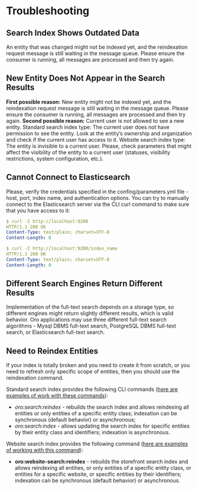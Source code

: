 # Troubleshooting

## Search Index Shows Outdated Data

An entity that was changed might not be indexed yet, and the reindexation request message is still waiting in the message queue. Please ensure the consumer is running, all messages are processed and then try again.

## New Entity Does Not Appear in the Search Results

**First possible reason:** New entity might not be indexed yet, and the reindexation request message is still waiting in the message queue. Please ensure the consumer is running, all messages are processed and then try again.
**Second possible reason:** Current user is not allowed to see a new entity.
Standard search index type: The current user does not have permission to see the entity. Look at the entity’s ownership and organization and check if the current user has access to it.
Website search index type: The entity is invisible to a current user. Please, check parameters that might affect the visibility of the entity to a current user (statuses, visibility restrictions, system configuration, etc.).

## Cannot Connect to Elasticsearch

Please, verify the credentials specified in the confing/parameters.yml file - host, port, index name, and authentication options. You can try to manually connect to the Elasticsearch server via the CLI curl command to make sure that you have access to it:

```yaml
$ curl -I http://localhost:9200
HTTP/1.1 200 OK
Content-Type: text/plain; charset=UTF-8
Content-Length: 0

$ curl -I http://localhost:9200/index_name
HTTP/1.1 200 OK
Content-Type: text/plain; charset=UTF-8
Content-Length: 0
```

## Different Search Engines Return Different Results

Implementation of the full-text search depends on a storage type, so different engines might return slightly different results, which is valid behavior. Oro applications may use three different full-text search algorithms - Mysql DBMS full-text search, PostgreSQL DBMS full-text search, or Elasticsearch full-text search.

## Need to Reindex Entities

If your index is totally broken and you need to create it from scratch, or you need to refresh only specific scope of entities, then you should use the reindexation command.

Standard search index provides the following CLI commands ([here are examples of work with these commands](../../../../bundles/platform/SearchBundle/console-commands.md#search-index-db-from-md-console-commands)):

* *oro:search:reindex* - rebuilds the search index and allows reindexing all entities or only entities of a specific entity class; indexation can be synchronous (default behavior) or asynchronous;
* *oro:search:index* - allows updating the search index for specific entities by their entity class and identifiers; indexation is asynchronous.

Website search index provides the following command ([here are examples of working with this command](../../../../bundles/commerce/WebsiteSearchBundle/console-commands.md#website-search-bundle-console-commands)):

* **oro:website-search:reindex** - rebuilds the storefront search index and allows reindexing all entities, or only entities of a specific entity class, or entities for a specific website, or specific entities by their identifiers; indexation can be synchronous (default behavior) or asynchronous.

<!-- Frontend -->

